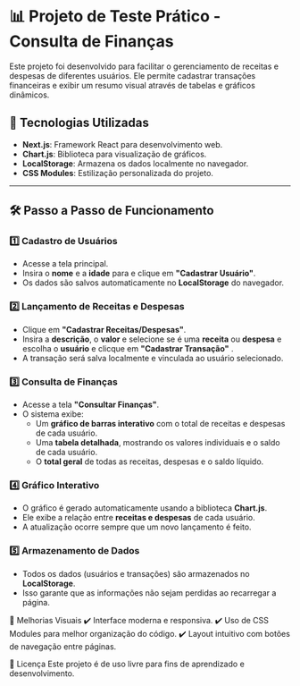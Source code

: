 # 📊 Projeto de Teste Prático - Consulta de Finanças  

Este projeto foi desenvolvido para facilitar o gerenciamento de receitas e despesas de diferentes usuários. Ele permite cadastrar transações financeiras e exibir um resumo visual através de tabelas e gráficos dinâmicos.  

## 🚀 Tecnologias Utilizadas  

- **Next.js**: Framework React para desenvolvimento web.  
- **Chart.js**: Biblioteca para visualização de gráficos.  
- **LocalStorage**: Armazena os dados localmente no navegador.  
- **CSS Modules**: Estilização personalizada do projeto.  

---

## 🛠️ Passo a Passo de Funcionamento  

### 1️⃣ **Cadastro de Usuários**  
- Acesse a tela principal.  
- Insira o **nome** e a **idade** para e clique em **"Cadastrar Usuário"**.  
- Os dados são salvos automaticamente no **LocalStorage** do navegador.  

### 2️⃣ **Lançamento de Receitas e Despesas**  
- Clique em **"Cadastrar Receitas/Despesas"**.  
- Insira a **descrição**, o **valor** e selecione se é uma **receita** ou **despesa** e escolha o **usuário** e clicque em **"Cadastrar Transação"** .  
- A transação será salva localmente e vinculada ao usuário selecionado.  

### 3️⃣ **Consulta de Finanças**  
- Acesse a tela **"Consultar Finanças"**.  
- O sistema exibe:  
  - Um **gráfico de barras interativo** com o total de receitas e despesas de cada usuário.  
  - Uma **tabela detalhada**, mostrando os valores individuais e o saldo de cada usuário.  
  - O **total geral** de todas as receitas, despesas e o saldo líquido.  

### 4️⃣ **Gráfico Interativo**  
- O gráfico é gerado automaticamente usando a biblioteca **Chart.js**.  
- Ele exibe a relação entre **receitas e despesas** de cada usuário.  
- A atualização ocorre sempre que um novo lançamento é feito.  

### 5️⃣ **Armazenamento de Dados**  
- Todos os dados (usuários e transações) são armazenados no **LocalStorage**.  
- Isso garante que as informações não sejam perdidas ao recarregar a página.  

  
🎨 Melhorias Visuais
✔️ Interface moderna e responsiva.
✔️ Uso de CSS Modules para melhor organização do código.
✔️ Layout intuitivo com botões de navegação entre páginas.

📄 Licença
Este projeto é de uso livre para fins de aprendizado e desenvolvimento.

